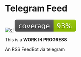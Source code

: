 # Telegram Feed

[![ci](https://github.com/AlessandroLorenzi/telegramfeed/actions/workflows/ci.yaml/badge.svg?branch=main)](https://github.com/AlessandroLorenzi/telegramfeed/actions/workflows/ci.yaml)
![coverage](coverage.svg)

This is a **WORK IN PROGRESS**

An RSS FeedBot via telegram
